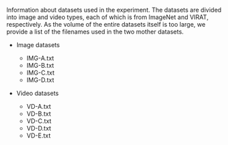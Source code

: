 Information about datasets used in the experiment. 
The datasets are divided into image and video types, each of which is from ImageNet and VIRAT, respectively. 
As the volume of the entire datasets itself is too large, we provide a list of the filenames used in the two mother datasets.

- Image datasets
    - IMG-A.txt
    - IMG-B.txt
    - IMG-C.txt
    - IMG-D.txt  
    
- Video datasets  
    - VD-A.txt
    - VD-B.txt
    - VD-C.txt
    - VD-D.txt
    - VD-E.txt

